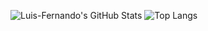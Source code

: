![Luis-Fernando's GitHub Stats](https://github-readme-stats.vercel.app/api?username=luis-fernando&show_icons=true&theme=dark)
![Top Langs](https://github-readme-stats.vercel.app/api/top-langs/?username=luis-fernando12&layout=compact&theme=dark)

